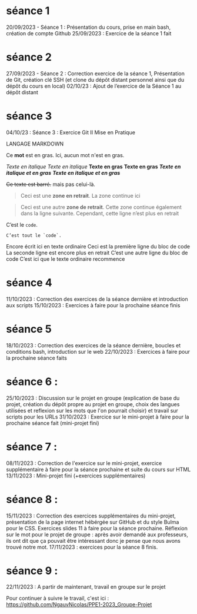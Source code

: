 # séance 1
20/09/2023 - Séance 1 : Présentation du cours, prise en main bash, création de compte Github
25/09/2023 : Exercice de la séance 1 fait

# séance 2
27/09/2023 - Séance 2 : Correction exercice de la séance 1, Présentation de Git, création clé SSH (et clone du dépôt distant personnel ainsi que du dépôt du cours en local)
02/10/23 : Ajout de l’exercice de la Séance 1 au dépôt distant

# séance 3
04/10/23 : Séance 3 : Exercice Git II Mise en Pratique

LANGAGE MARKDOWN

Ce **mot** est en gras.
Ici, aucun mot n'est en gras.

*Texte en italique*
_Texte en italique_
**Texte en gras**
__Texte en gras__
***Texte en italique et en gras***
___Texte en italique et en gras___

~~Ce texte est barré.~~ mais pas celui-là.


>Ceci est une **zone en retrait**.
>La zone continue ici

>Ceci est une autre **zone de retrait**.
Cette zone continue également dans la ligne suivante.
Cependant, cette ligne n’est plus en retrait


C’est le `code`.

``C’est tout le `code`.``

Encore écrit ici en texte ordinaire
	Ceci est la première ligne du bloc de code
	La seconde ligne est encore plus en retrait
	C’est une autre ligne du bloc de code
C’est ici que le texte ordinaire recommence

# séance 4
11/10/2023 : Correction des exercices de la séance dernière et introduction aux scripts
15/10/2023 : Exercices à faire pour la prochaine séance finis

# séance 5
18/10/2023 : Correction des exercices de la séance dernière, boucles et conditions bash, introduction sur le web
22/10/2023 : Exercices à faire pour la prochaine
séance faits

# séance 6 :
25/10/2023 : Discussion sur le projet en groupe (explication de base du projet, création du dépôt propre au projet en groupe, choix des langues utilisées et reflexion sur les mots que l'on pourrait choisir) et travail sur scripts pour les URLs
31/10/2023 : Exercice sur le mini-projet à faire pour la prochaine séance fait (mini-projet fini)

# séance 7 :
08/11/2023 : Correction de l'exercice sur le mini-projet, exercice supplémentaire à faire pour la séance prochaine et suite du cours sur HTML
13/11/2023 : Mini-projet fini (+exercices supplémentaires)

# séance 8 :
15/11/2023 : Correction des exercices supplémentaires du mini-projet, présentation de la page internet hébérgée sur GitHub et du style Bulma pour le CSS.
Exercices slides 11 à faire pour la séance prochaine.
Réflexion sur le mot pour le projet de groupe : après avoir demandé aux professeurs, ils ont dit que ça pouvait être intéressant donc je pense que nous avons trouvé notre mot.
17/11/2023 : exercices pour la séance 8 finis.

# séance 9 :
22/11/2023 : A partir de maintenant, travail en groupe sur le projet

Pour continuer à suivre le travail, c'est ici :
https://github.com/NgauvNicolas/PPE1-2023_Groupe-Projet



